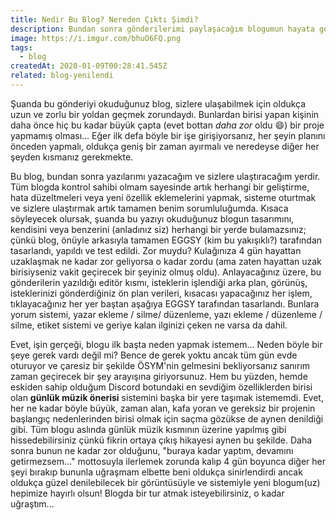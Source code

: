 ```yaml
---
title: Nedir Bu Blog? Nereden Çıktı Şimdi?
description: Bundan sonra gönderilerimi paylaşacağım blogumun hayata geliş hikayesi. Oldukça zorlu bir yoldan geçti ancak sonunda her şeyiyle servise hazır! Yeni blogumuzu siz de inceleyin!
image: https://i.imgur.com/bhuO6FQ.png
tags:
  - blog
createdAt: 2020-01-09T00:28:41.545Z
related: blog-yenilendi
---
```


Şuanda bu gönderiyi okuduğunuz blog, sizlere ulaşabilmek için oldukça uzun ve zorlu bir yoldan geçmek zorundaydı. Bunlardan birisi yapan kişinin daha önce hiç bu kadar büyük çapta (evet bottan *daha zor* oldu :smile:) bir proje yapmamış olması... Eğer ilk defa böyle bir işe girişiyorsanız, her şeyin planını önceden yapmalı, oldukça geniş bir zaman ayırmalı ve neredeyse diğer her şeyden kısmanız gerekmekte.

Bu blog, bundan sonra yazılarımı yazacağım ve sizlere ulaştıracağım yerdir. Tüm blogda kontrol sahibi olmam sayesinde artık herhangi bir geliştirme, hata düzeltmeleri veya yeni özellik eklemelerini yapmak, sisteme oturtmak ve sizlere ulaştırmak artık tamamen benim sorumluluğumda. Kısaca söyleyecek olursak, şuanda bu yazıyı okuduğunuz blogun tasarımını, kendisini veya benzerini (anladınız siz) herhangi bir yerde bulamazsınız; çünkü blog, önüyle arkasıyla tamamen EGGSY (kim bu yakışıklı?) tarafından tasarlandı, yapıldı ve test edildi. Zor muydu? Kulağınıza 4 gün hayattan uzaklaşmak ne kadar zor geliyorsa o kadar zordu (ama zaten hayattan uzak birisiyseniz vakit geçirecek bir şeyiniz olmuş oldu). Anlayacağınız üzere, bu gönderilerin yazıldığı editör kısmı, isteklerin işlendiği arka plan, görünüş, isteklerinizi gönderdiğiniz ön plan verileri, kısacası yapacağınız her işlem, tıklayacağınız her yer baştan aşağıya EGGSY tarafından tasarlandı. Bunlara yorum sistemi, yazar ekleme / silme/ düzenleme, yazı ekleme / düzenleme / silme, etiket sistemi ve geriye kalan ilginizi çeken ne varsa da dahil.

Evet, işin gerçeği, blogu ilk başta neden yapmak istemem... Neden böyle bir şeye gerek vardı değil mi? Bence de gerek yoktu ancak tüm gün evde oturuyor ve çaresiz bir şekilde ÖSYM'nin gelmesini bekliyorsanız sanırım zaman geçirecek bir şey arayışına giriyorsunuz. Hem bu yüzden, hemde eskiden sahip olduğum Discord botundaki en sevdiğim özelliklerden birisi olan **günlük müzik önerisi** sistemini başka bir yere taşımak istememdi. Evet, her ne kadar böyle büyük, zaman alan, kafa yoran ve gereksiz bir projenin başlangıç nedenlerinden birisi olmak için saçma gözükse de aynen denildiği gibi. Tüm blogu aslında günlük müzik kısmının üzerine yapılmış gibi hissedebilirsiniz çünkü fikrin ortaya çıkış hikayesi aynen bu şekilde. Daha sonra bunun ne kadar zor olduğunu, "buraya kadar yaptım, devamını getirmezsem..." mottosuyla ilerlemek zorunda kalıp 4 gün boyunca diğer her şeyi bırakıp bununla uğraşmam elbette beni oldukça sinirlendirdi ancak oldukça güzel denilebilecek bir görüntüsüyle ve sistemiyle yeni blogum(uz) hepimize hayırlı olsun! Blogda bir tur atmak isteyebilirsiniz, o kadar uğraştım...
